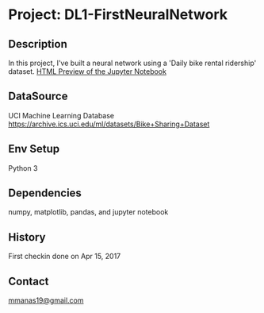 # Project:  DL1-FirstNeuralNetwork

Description
-----------

In this project, I've built a neural network using a 'Daily bike rental ridership' dataset.
[HTML Preview of the Jupyter Notebook](http://htmlpreview.github.io/?https://github.com/manas-mukherjee/DL1-FirstNeuralNetwork/blob/master/Your_first_neural_network.html)


DataSource
----------

UCI Machine Learning Database 
https://archive.ics.uci.edu/ml/datasets/Bike+Sharing+Dataset

Env Setup
--------- 

Python 3 

Dependencies 
------------
numpy, matplotlib, pandas, and jupyter notebook

History
-------

First checkin done on Apr 15, 2017

Contact
-------

mmanas19@gmail.com
